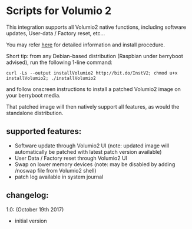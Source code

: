 # Scripts for Volumio 2

This integration supports all Volumio2 native functions, including software updates, User-data / Factory reset, etc...


You may refer [here](https://volumio.org/forum/multiboot-volumio2-with-kodi-under-berryboot-t6818.html#p33742) for detailed information and install procedure.

Short tip: from any Debian-based distribution (Raspbian under berryboot advised), run the following 1-line command:
```
curl -Ls --output installVolumio2 http://bit.do/InstV2; chmod u+x installVolumio2; ./installVolumio2
```
and follow onscreen instructions to install a patched Volumio2 image on your berryboot media.

That patched image will then natively support all features, as would the standalone distribution.



## supported features:
- Software update through Volumio2 UI (note: updated image will automatically be patched with latest patch version available)
- User Data / Factory reset through Volumio2 UI
- Swap on lower memory devices (note: may be disabled by adding /noswap file from Volumio2 shell)
- patch log available in system journal



## changelog:
1.0:  (October 19th 2017)
- initial version
